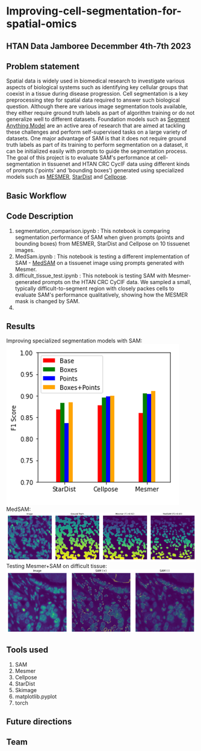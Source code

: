 # Improving-cell-segmentation-for-spatial-omics 
## HTAN Data Jamboree Decemmber 4th-7th 2023 
## Problem statement 
Spatial data is widely used in biomedical research to investigate various aspects of biological systems such as identifying key cellular groups that coexist in a tissue during disease progression. Cell segmentation is a key preprocessing step for spatial data required to answer such biological question. Although there are various image segmentation tools available, they either require ground truth labels as part of algorithm training or do not generalize well to different datasets. Foundation models such as [Segment Anything Model](https://segment-anything.com/) are an active area of research that are aimed at tackling these challenges and perform self-supervised tasks on a large variety of datasets. One major advantage of SAM is that it does not require ground truth labels as part of its training to perform segmentation on a dataset, it can be initialized easily with prompts to guide the segmentation process. The goal of this project is to evaluate SAM's performance at cell-segmentation in tissuenet and HTAN CRC CycIF data using different kinds of prompts ('points' and 'bounding boxes') generated using specialized models such as [MESMER](https://www.deepcell.org/predict), [StarDist](https://github.com/stardist/stardist) and [Cellpose](https://www.cellpose.org/).

## Basic Workflow



## Code Description
1. segmentation_comparison.ipynb : This notebook is comparing segmentation performance of SAM when given prompts (points and bounding boxes) from MESMER, StarDist and Cellpose on 10 tissuenet images. 
2. MedSam.ipynb : This notebook is testing a different implementation of SAM - [MedSAM](https://github.com/bowang-lab/MedSAM) on a tissuenet image using prompts generated with Mesmer.
3. difficult_tissue_test.ipynb : This notebook is testing SAM with Mesmer-generated prompts on the HTAN CRC CyCIF data. We sampled a small, typically difficult-to-segment region with closely packes cells to evaluate SAM's performance qualitatively, showing how the MESMER mask is changed by SAM.
4. 
## Results
Improving specialized segmentation models with SAM:
![alt text](Figures/seg_comparison.png)
MedSAM:
![alt text](Figures/MedSAM.png)
Testing Mesmer+SAM on difficult tissue:
![alt text](Figures/tissue_test.png)

## Tools used
1. SAM
2. Mesmer
3. Cellpose
4. StarDist
5. Skimage
6. matplotlib.pyplot
7. torch

## Future directions

## Team 
